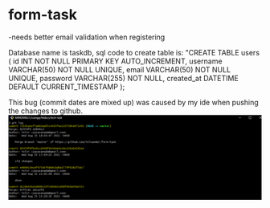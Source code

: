 # form-task

-needs better email validation when registering

Database name is taskdb, sql code to create table is:
"CREATE TABLE users (
    id INT NOT NULL PRIMARY KEY AUTO_INCREMENT,
    username VARCHAR(50) NOT NULL UNIQUE,
    email VARCHAR(50) NOT NULL UNIQUE,
    password VARCHAR(255) NOT NULL,
    created_at DATETIME DEFAULT CURRENT_TIMESTAMP
);

This bug (commit dates are mixed up) was caused by my ide when pushing the changes to github.
![ScreenShot](/Screenshot.png)


